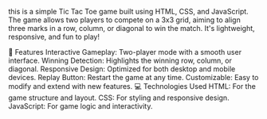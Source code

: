 this is a simple Tic Tac Toe game built using HTML, CSS, and JavaScript. The game allows two players to compete on a 3x3 grid, aiming to align three marks in a row, column, or diagonal to win the match. It's lightweight, responsive, and fun to play!

🎯 Features
Interactive Gameplay: Two-player mode with a smooth user interface.
Winning Detection: Highlights the winning row, column, or diagonal.
Responsive Design: Optimized for both desktop and mobile devices.
Replay Button: Restart the game at any time.
Customizable: Easy to modify and extend with new features.
💻 Technologies Used
HTML: For the game structure and layout.
CSS: For styling and responsive design.
JavaScript: For game logic and interactivity.
